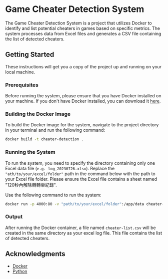 # Game Cheater Detection System

The Game Cheater Detection System is a project that utilizes Docker to identify and list potential cheaters in games based on specific metrics. The system processes data from Excel files and generates a CSV file containing the list of detected cheaters.

## Getting Started

These instructions will get you a copy of the project up and running on your local machine.

### Prerequisites

Before running the system, please ensure that you have Docker installed on your machine. If you don't have Docker installed, you can download it [here](https://www.docker.com/get-started).

### Building the Docker Image

To build the Docker image for the system, navigate to the project directory in your terminal and run the following command:

```bash
docker build -t cheater-detection .
```

### Running the System

To run the system, you need to specify the directory containing only one Excel data file (`e.g. log_20230726.xlsx`). Replace the `"ath/to/your/excel/folder"` path in the command below with the path to your Excel file folder. Please ensure the Excel file contains a sheet named "120秒內解除轉轉樂紀錄".

Use the following command to run the system:

```bash
docker run -p 4000:80 -v "path/to/your/excel/folder":/app/data cheater-detection
```

### Output

After running the Docker container, a file named `cheater-list.csv` will be created in the same directory as your excel log file. This file contains the list of detected cheaters.

## Acknowledgments

* [Docker](https://www.docker.com/what-docker)
* [Python](https://www.python.org/)